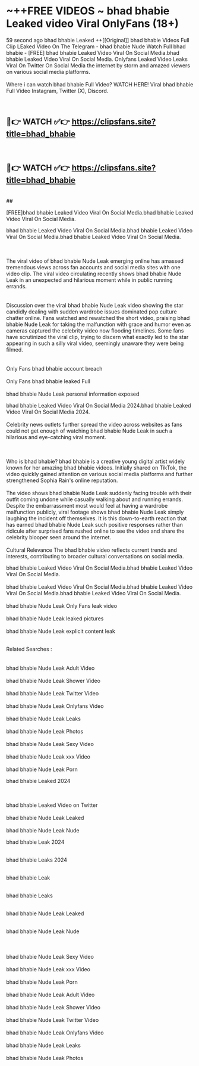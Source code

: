 # ~++FREE VIDEOS ~ bhad bhabie Leaked video Viral OnlyFans (18+)<br>


59 second ago bhad bhabie Leaked ++[[Original]] bhad bhabie Videos Full Clip LEaked Video On The Telegram  - bhad bhabie Nude  Watch Full bhad bhabie - [FREE] bhad bhabie Leaked Video Viral On Social Media.bhad bhabie Leaked Video Viral On Social Media.   Onlyfans Leaked Video Leaks Viral On Twitter On Social Media the internet by storm and amazed viewers on various social media platforms. <br><br>
Where i can watch bhad bhabie Full Video? WATCH HERE! Viral bhad bhabie Full Video Instagram, Twitter (X), Discord. <br>


 <br>

##  🔴👉 WATCH ✅👉  <a href="https://clipsfans.site?title=bhad_bhabie&ref=git">https://clipsfans.site?title=bhad_bhabie</a> <br>
  <br>

##  🔴👉 WATCH ✅👉  <a href="https://clipsfans.site?title=bhad_bhabie&ref=git">https://clipsfans.site?title=bhad_bhabie</a> <br>
  <br>
  ##



[FREE]bhad bhabie Leaked Video Viral On Social Media.bhad bhabie Leaked Video Viral On Social Media. <br>

bhad bhabie Leaked Video Viral On Social Media.bhad bhabie Leaked Video Viral On Social Media.bhad bhabie Leaked Video Viral On Social Media. <br>


  <br>

  <br>
The viral video of bhad bhabie Nude Leak emerging online has amassed tremendous views across fan accounts and social media sites with one video clip. The viral video circulating recently shows bhad bhabie Nude Leak in an unexpected and hilarious moment while in public running errands.<br>
<br>


<br>
Discussion over the viral bhad bhabie Nude Leak video showing the star candidly dealing with sudden wardrobe issues dominated pop culture chatter online. Fans watched and rewatched the short video, praising bhad bhabie Nude Leak for taking the malfunction with grace and humor even as cameras captured the celebrity video now flooding timelines. Some fans have scrutinized the viral clip, trying to discern what exactly led to the star appearing in such a silly viral video, seemingly unaware they were being filmed.<br>
<br>
<br> 
Only Fans bhad bhabie account breach<br>
<br>
Only Fans bhad bhabie leaked Full <br>
<br>
bhad bhabie Nude Leak personal information exposed<br>

bhad bhabie Leaked Video Viral On Social Media 2024.bhad bhabie Leaked Video Viral On Social Media 2024. <br>
<br>
Celebrity news outlets further spread the video across websites as fans could not get enough of watching bhad bhabie Nude Leak in such a hilarious and eye-catching viral moment.<br>
<br>

<br>
Who is bhad bhabie? bhad bhabie is a creative young digital artist widely known for her amazing bhad bhabie videos. Initially shared on TikTok, the video quickly gained attention on various social media platforms and further strengthened Sophia Rain's online reputation.<br>
<br>
The video shows bhad bhabie Nude Leak suddenly facing trouble with their outfit coming undone while casually walking about and running errands. Despite the embarrassment most would feel at having a wardrobe malfunction publicly, viral footage shows bhad bhabie Nude Leak simply laughing the incident off themselves. It is this down-to-earth reaction that has earned bhad bhabie Nude Leak such positive responses rather than ridicule after surprised fans rushed online to see the video and share the celebrity blooper seen around the internet.<br>
<br>
Cultural Relevance The bhad bhabie video reflects current trends and interests, contributing to broader cultural conversations on social media.<br>

bhad bhabie Leaked Video Viral On Social Media.bhad bhabie Leaked Video Viral On Social Media.<br>
<br>
bhad bhabie Leaked Video Viral On Social Media.bhad bhabie Leaked Video Viral On Social Media.bhad bhabie Leaked Video Viral On Social Media.<br>
<br>
bhad bhabie Nude Leak Only Fans leak video<br>
<br>
bhad bhabie Nude Leak leaked pictures<br>
<br>
bhad bhabie Nude Leak explicit content leak<br>


<br>
Related Searches :<br>
<br>

<br>
bhad bhabie Nude Leak Adult Video<br>
<br>
bhad bhabie Nude Leak Shower Video<br>
<br>
bhad bhabie Nude Leak Twitter Video<br>
<br>
bhad bhabie Nude Leak Onlyfans Video<br>
<br>
bhad bhabie Nude Leak Leaks<br>
<br>
bhad bhabie Nude Leak Photos<br>

<br>
bhad bhabie Nude Leak Sexy Video<br>
<br>
bhad bhabie Nude Leak xxx Video<br>
<br>
bhad bhabie Nude Leak Porn<br>

bhad bhabie  Leaked 2024 <br> <br>
<br>

bhad bhabie Leaked Video on Twitter <br>
<br>
bhad bhabie Nude Leak Leaked<br>
<br>
bhad bhabie Nude Leak Nude<br>


bhad bhabie  Leak 2024 <br> <br>



bhad bhabie  Leaks 2024 <br> <br>



 
bhad bhabie  Leak<br> <br>



bhad bhabie  Leaks<br> <br>


bhad bhabie Nude Leak Leaked<br> <br>

bhad bhabie Nude Leak Nude<br> <br>
<br> <br>
bhad bhabie Nude Leak Sexy Video
<br> <br>
bhad bhabie Nude Leak xxx Video
<br> <br>
bhad bhabie Nude Leak Porn
<br> <br>
bhad bhabie Nude Leak Adult Video
<br> <br>
bhad bhabie Nude Leak Shower Video
<br> <br>
bhad bhabie Nude Leak Twitter Video
<br> <br>
bhad bhabie Nude Leak Onlyfans Video
<br> <br>
bhad bhabie Nude Leak Leaks
<br> <br>
bhad bhabie Nude Leak Photos






</p>




 



</p>










